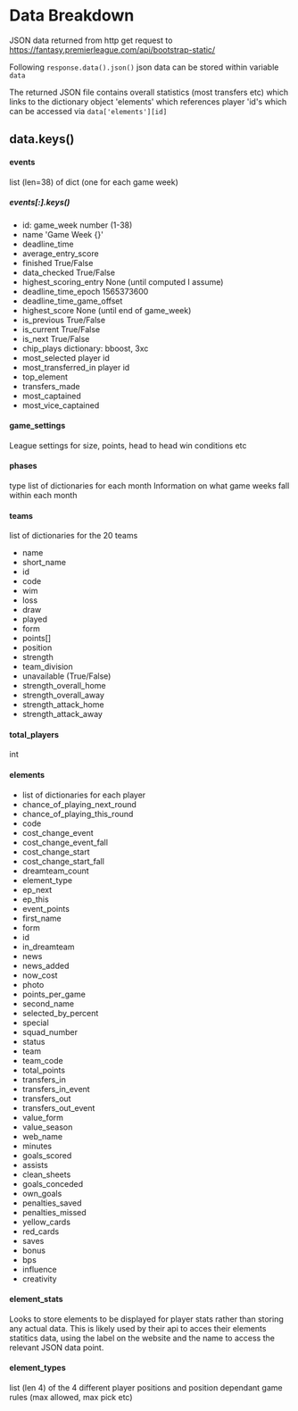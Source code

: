 # Data Breakdown
JSON data returned from http get request to https://fantasy.premierleague.com/api/bootstrap-static/

Following ```response.data().json()``` json data can be stored within variable ```data```

The returned JSON file contains overall statistics (most transfers etc) which links to the dictionary object 'elements' which references player 'id's which can be accessed via ```data['elements'][id]```

## data.keys()

#### events
list (len=38) of dict (one for each game week)

##### events[:].keys()
- id: game_week number (1-38)
- name 'Game Week {}'
- deadline_time
- average_entry_score
- finished True/False
- data_checked True/False
- highest_scoring_entry None (until computed I assume)
- deadline_time_epoch 1565373600
- deadline_time_game_offset
- highest_score None (until end of game_week)
- is_previous True/False
- is_current True/False
- is_next True/False
- chip_plays dictionary: bboost, 3xc
- most_selected player id
- most_transferred_in player id
- top_element
- transfers_made
- most_captained
- most_vice_captained

#### game_settings
League settings for size, points, head to head win conditions etc
#### phases
type list of dictionaries for each month
Information on what game weeks fall within each month
#### teams
list of dictionaries for the 20 teams
- name
- short_name
- id
- code
- wim
- loss
- draw
- played
- form
- points[]
- position
- strength
- team_division
- unavailable (True/False)
- strength_overall_home
- strength_overall_away
- strength_attack_home
- strength_attack_away

#### total_players
int
#### elements
- list of dictionaries for each player
- chance_of_playing_next_round
- chance_of_playing_this_round
- code
- cost_change_event
- cost_change_event_fall
- cost_change_start
- cost_change_start_fall
- dreamteam_count
- element_type
- ep_next
- ep_this
- event_points
- first_name
- form
- id
- in_dreamteam
- news
- news_added
- now_cost
- photo
- points_per_game
- second_name
- selected_by_percent
- special
- squad_number
- status
- team
- team_code
- total_points
- transfers_in
- transfers_in_event
- transfers_out
- transfers_out_event
- value_form
- value_season
- web_name
- minutes
- goals_scored
- assists
- clean_sheets
- goals_conceded
- own_goals
- penalties_saved
- penalties_missed
- yellow_cards
- red_cards
- saves
- bonus
- bps
- influence
- creativity

#### element_stats
Looks to store elements to be displayed for player stats rather than storing any actual data. This is likely used by their api to acces their elements statitics data, using the label on the website and the name to access the relevant JSON data point.

#### element_types
list (len 4) of the 4 different player positions and position dependant game rules (max allowed, max pick etc)